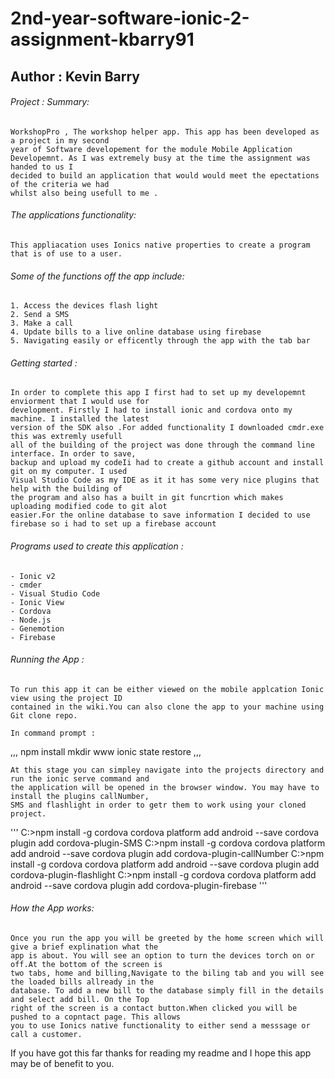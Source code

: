 # 2nd-year-software-ionic-2-assignment-kbarry91

## Author  : Kevin Barry

###### Project : Summary:
	WorkshopPro , The workshop helper app. This app has been developed as a project in my second 
	year of Software developement for the module Mobile Application Developemnt. As I was extremely busy at the time the assignment was handed to us I 
	decided to build an application that would would meet the epectations of the criteria we had 
	whilst also being usefull to me .

###### The applications functionality:
	This appliacation uses Ionics native properties to create a program that is of use to a user.

###### Some of the functions off the app include:
	1. Access the devices flash light
	2. Send a SMS
	3. Make a call
	4. Update bills to a live online database using firebase
	5. Navigating easily or efficently through the app with the tab bar

###### Getting started : 
	In order to complete this app I first had to set up my developemnt enviorment that I would use for 
	development. Firstly I had to install ionic and cordova onto my machine. I installed the latest
	version of the SDK also .For added functionality I downloaded cmdr.exe this was extremly usefull
	all of the building of the project was done through the command line interface. In order to save,
	backup and upload my codeIi had to create a github account and install git on my computer. I used
	Visual Studio Code as my IDE as it it has some very nice plugins that help with the building of 
	the program and also has a built in git funcrtion which makes uploading modified code to git alot
	easier.For the online database to save information I decided to use firebase so i had to set up a firebase account

###### Programs used to create this application :
	- Ionic v2
	- cmder
	- Visual Studio Code
	- Ionic View
	- Cordova
	- Node.js
	- Genemotion
	- Firebase

###### Running the App :
	To run this app it can be either viewed on the mobile applcation Ionic view using the project ID 
	contained in the wiki.You can also clone the app to your machine using Git clone repo.
	
	In command prompt :
	
,,,
	npm install
	mkdir www 
	ionic state restore
,,,

	At this stage you can simpley navigate into the projects directory and run the ionic serve command and 
	the application will be opened in the browser window. You may have to install the plugins callNumber, 
	SMS and flashlight in order to getr them to work using your cloned project.
	
'''
C:>npm install -g cordova cordova platform add android --save cordova plugin add cordova-plugin-SMS 
C:>npm install -g cordova cordova platform add android --save cordova plugin add cordova-plugin-callNumber 
C:>npm install -g cordova cordova platform add android --save cordova plugin add cordova-plugin-flashlight 
C:>npm install -g cordova cordova platform add android --save cordova plugin add cordova-plugin-firebase
'''

###### How the App works:
	Once you run the app you will be greeted by the home screen which will give a brief explination what the
	app is about. You will see an option to turn the devices torch on or off.At the bottom of the screen is 
	two tabs, home and billing,Navigate to the biling tab and you will see the loaded bills allready in the
	database. To add a new bill to the database simply fill in the details and select add bill. On the Top 
	right of the screen is a contact button.When clicked you will be pushed to a copntact page. This allows
	you to use Ionics native functionality to either send a messsage or call a customer.

If you have got this far thanks for reading my readme and I hope this app may be of benefit to you.